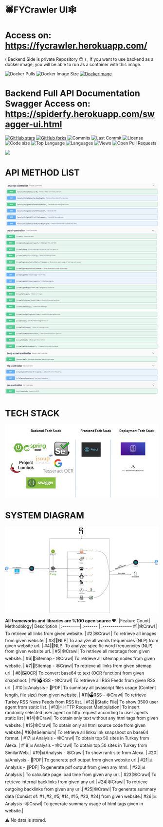 # 🕷FYCrawler UI🕸

#        Access on:           https://fycrawler.herokuapp.com/ 

( Backend Side is private Repository 😉 ) , If you want to use backend as a docker image, you will be able to run as a container  with this  image.

![Docker Pulls](https://img.shields.io/docker/pulls/fatihyildizli/spiderfy?style=plastic)
![Docker Image Size](https://img.shields.io/docker/image-size/fatihyildizli/spiderfy?sort=date)
[![DockerImage](https://d1q6f0aelx0por.cloudfront.net/product-logos/644d2f15-c5db-4731-a353-ace6235841fa-registry.png)](https://hub.docker.com/repository/docker/fatihyildizli/spiderfy)

#        Backend Full API Documentation Swagger Access on: https://spiderfy.herokuapp.com/swagger-ui.html 


[![GitHub stars](https://img.shields.io/github/stars/fatihyildizli/FYCrawler.svg)](https://github.com/fatihyildizli/FYCrawler/stargazers)
[![GitHub forks](https://img.shields.io/github/forks/fatihyildizli/FYCrawler.svg)](https://github.com/fatihyildizli/FYCrawler/network/members)
![Commits](https://badgen.net/github/commits/fatihyildizli/FYCrawler/master)
![Last Commit](https://badgen.net/github/last-commit/fatihyildizli/FYCrawler/master)
![License](https://img.shields.io/github/license/fatihyildizli/FYCrawler)
![Code size](https://img.shields.io/github/repo-size/fatihyildizli/FYCrawler)
![Top Language](https://img.shields.io/github/languages/top/fatihyildizli/FYCrawler)
![Languages](https://img.shields.io/github/languages/count/fatihyildizli/FYCrawler)
![Views](https://img.shields.io/github/search/fatihyildizli/FYCrawler/FYCrawler)
![Open Pull Requests](https://badgen.net/github/open-prs/fatihyildizli/FYCrawler)




![](info.gif)


#              API METHOD LIST


![methodlist](APIMethods.png)

#                             TECH STACK
![techstack](tech.PNG)

#                             SYSTEM DIAGRAM
![systemdiagram](diagram.png)

**All frameworks and libraries are %100 open source ❤️.**
|Feature Count| Methodology| Description  |
:---------| :------- | :---------------
#1|🕸️Crawl | To retrieve all links from given website. |
#2|🕸️Crawl | To retrieve all images from given website. |
#3|💬NLP| To analyze all words frequencies (NLP) from given website url. |
#4|💬NLP| To analyze specific word frequencies (NLP) from given website url. |
#5|🕸️Crawl| To retrieve all metatags from given website. |
#6|🔖Sitemap - 🕸️Crawl| To retrieve all sitemap nodes from given website. |
#7|🔖Sitemap - 🕸️Crawl| To retrieve all links from given sitemap url. |
#8|🖼OCR| To convert base64 to text (OCR function) from given snapshoot. |
#9|🗳RSS - 🕸️Crawl| To retrieve all RSS Feeds from given RSS url. |
#10|📊Analysis - 📄PDF| To summary all javascript files usage (Content length, file size) from given website. |
#11|🗳RSS - 🕸️Crawl| To retrieve Turkey RSS News Feeds from RSS list. |
#12|📑Static File| To show 3500 user agent from static list. |
#13|🖱 HTTP Request Manipulation| To insert randomly selected user agent on http request according to user agents static list |
#14|🕸️Crawl| To obtain only text without any html tags from given website. |
#15|🕸️Crawl| To obtain only all html source code from given website.|
#16|🌐Selenium| To retrieve all links/link snapshoot on base64 format. |
#17|📊Analysis - 🕸️Crawl| To obtain top 50 sites in Turkey from Alexa. |
#18|📊Analysis - 🕸️Crawl| To obtain top 50 sites in Turkey from SimilarWeb. |
#19|📊Analysis - 🕸️Crawl| To show rank site from Alexa. |
#20|📊Analysis - 📄PDF| To generate pdf output from given website url.|
#21|📊Analysis - 📄PDF| To generate pdf output from given any html. |
#22|📊Analysis | To calculate page load time from given any url. |
#23|🕸️Crawl| To retrieve internal backlinks from given any url.|
#24|🕸️Crawl| To retrieve outgoing backlinks from given any url.|
#25|🕸️Crawl| To generate summary data [Consist of: #1 ,#2, #5, #14, #15, #23, #24] from given website.|
#26|📊Analysis -🕸️Crawl| To generate summary usage of html tags given in website.|



⚠️ No data is stored. 

